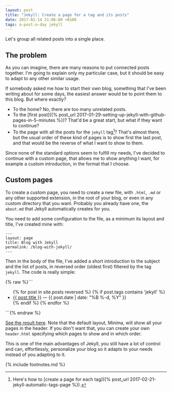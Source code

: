```yaml
---
layout: post
title: "Jekyll: Create a page for a tag and its posts"
date: 2017-02-14 21:06:00 +0100
tags: a-post-a-day jekyll
---
```


Let's group all related posts into a single place.

## The problem

As you can imagine, there are many reasons to put connected posts together. I'm going to explain only my particular case, but it should be easy to adapt to any other similar usage.

If somebody asked me how to start their own blog, something that I've been writing about for some days, the easiest answer would be to point them to this blog. But where exactly?

- To the home? No, there are too many unrelated posts.
- To the [first post]({% post_url 2017-01-29-setting-up-jekyll-with-github-pages-in-5-minutes %})? That'd be a great start, but what if they want to continue?
- To the page with all the posts for the `jekyll` tag[^1]? That's almost there, but the usual order of these kind of pages is to show first the last post, and that would be the reverse of what I want to show to them.

Since none of the standard options seem to fulfill my needs, I've decided to continue with a custom page, that allows me to show anything I want, for example a custom introduction, in the format that I choose.

## Custom pages

To create a custom page, you need to create a new file, with `.html`, `.md` or any other supported extension, in the root of your blog, or even in any custom directory that you want. Probably you already have one, the `about.md` that Jekyll automatically creates for you.

You need to add some configuration to the file, as a minimum its layout and title, I've created mine with:

```
---
layout: page
title: Blog with Jekyll
permalink: /blog-with-jekyll/
---
```

Then in the body of the file, I've added a short introduction to the subject and the list of posts, in reversed order (oldest first) filtered by the tag `jekyll`. The code is really simple:

{% raw %}```
<ul>
  {% for post in site.posts reversed %}
    {% if post.tags contains 'jekyll' %}
      <li>
        <a href="{{ post.url }}">{{ post.title }}</a>
        —
        <span class="date">{{ post.date | date: "%B %-d, %Y"  }}</span>
      </li>
    {% endif %}
  {% endfor %}
</ul>
```{% endraw %}

[See the result here](/blog-with-jekyll). Note that the default layout, Minima, will show all your pages in the header. If you don't want that, you can create your own `header.html` specifying which pages to show and in which order.

This is one of the main advantages of Jekyll, you still have a lot of control and can, effortlessly, personalize your blog so it adapts to your needs instead of you adapting to it.

{% include footnotes.md %}

[^1]: Here's how to [create a page for each tag]({% post_url 2017-02-21-jekyll-automatic-tags-page %}).
